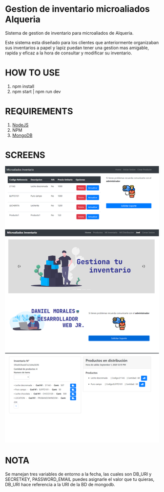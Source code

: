 # Gestion de inventario microaliados Alqueria
Sistema de gestion de inventario para microaliados de Alqueria.

Este sistema esta diseñado para los clientes que anteriormente organizaban sus inventarios a papel y lapiz puedan tener una gestion mas amigable, rapida y eficaz a la hora de consultar y modificar su inventario.

# HOW TO USE

1. npm install
2. npm start | npm run dev

# REQUIREMENTS

1. [NodeJS](https://nodejs.org/en/)
2. NPM
3. [MongoDB](https://www.mongodb.com/try/download/community?tck=docs_server)


# SCREENS

![LIST PRODUCTS](https://github.com/Se1juro/microaliadosalqueria/blob/master/screens/Screenshot_1.png?raw=true)
![HOME](https://github.com/Se1juro/microaliadosalqueria/blob/master/screens/home.png?raw=true)
![DELIVERY](https://github.com/Se1juro/microaliadosalqueria/blob/master/screens/distribucion.png?raw=true)

# NOTA
Se manejan tres variables de entorno a la fecha, las cuales son DB_URI y SECRETKEY, PASSWORD_EMAIL puedes asignarle el valor que tu quieras, DB_URI hace referencia a la URI de la BD de mongodb.
